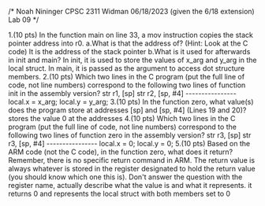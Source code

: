 /* Noah Nininger
   CPSC 2311 Widman
   06/18/2023 (given the 6/18 extension)
   Lab 09
*/

1.(10 pts) In the function main on line 33, a mov instruction copies the stack pointer address into r0.
	a.What is that the address of? (Hint: Look at the C code)
		It is the address of the stack pointer
	b.What is it used for afterwards in init and main?
		In init, it is used to store the values of x_arg and y_arg in the local struct. 
		In main, it is passed as the argument to access dot structure members.
2.(10 pts) Which two lines in the C program (put the full line of code, not line numbers) correspond to the following two lines of function init in the assembly version?
	str r1, [sp]
	str r2, [sp, #4]
	----------------
	local.x = x_arg;
	local.y = y_arg;
3.(10 pts) In the function zero, what value(s) does the program store at addresses [sp] and [sp, #4] (Lines 19 and 20)?
	stores the value 0 at the addresses
4.(10 pts) Which two lines in the C program (put the full line of code, not line numbers) correspond to the following two lines of function zero in the assembly version?
	str r3, [sp]
	str r3, [sp, #4]
	----------------
	local.x = 0;
	local.y = 0;
5.(10 pts) Based on the ARM code (not the C code), in the function zero, what does it return? Remember, there is no specific return <variable> command in ARM. The return value is always whatever is stored in the register designated to hold the return value (you should know which one this is). Don't answer the question with the register name, actually describe what the value is and what it represents.
	it returns 0 and represents the local struct with both members set to 0

